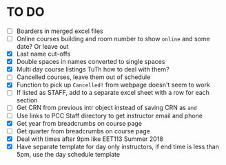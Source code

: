 # TO DO

- [ ] Boarders in merged excel files
- [ ] Online courses building and room number to show ```online``` and some date? Or leave out
- [x] Last name cut-offs
- [x] Double spaces in names converted to single spaces
- [x] Multi day course listings TuTh how to deal with them?
- [ ] Cancelled courses, leave them out of schedule 
- [x] Function to pick up ```Cancelled!``` from webpage doesn't seem to work
- [ ] If listed as STAFF, add to a separate excel sheet with a row for each section
- [ ] Get CRN from previous intr object instead of saving CRN as ```and```
- [ ] Use links to PCC Staff directory to get instructor email and phone
- [x] Get year from breadcrumbs on course page
- [ ] Get quarter from breadcrumbs on course page
- [x] Deal with times after 9pm like EET113 Summer 2018
- [x] Have separate template for day only instructors, if end time is less than 5pm, use the day schedule template
